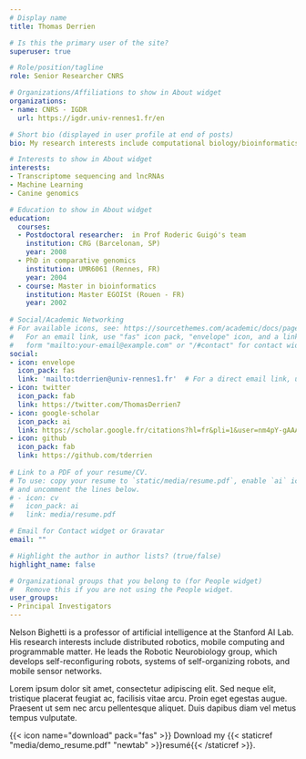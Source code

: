 ```yaml
---
# Display name
title: Thomas Derrien

# Is this the primary user of the site?
superuser: true

# Role/position/tagline
role: Senior Researcher CNRS

# Organizations/Affiliations to show in About widget
organizations:
- name: CNRS - IGDR
  url: https://igdr.univ-rennes1.fr/en

# Short bio (displayed in user profile at end of posts)
bio: My research interests include computational biology/bioinformatics, (dog) transcriptome sequencing (short and long reads), machine learning and lncRNAs.

# Interests to show in About widget
interests:
- Transcriptome sequencing and lncRNAs
- Machine Learning
- Canine genomics

# Education to show in About widget
education:
  courses:
  - Postdoctoral researcher:  in Prof Roderic Guigó's team 
    institution: CRG (Barcelonan, SP)
    year: 2008
  - PhD in comparative genomics
    institution: UMR6061 (Rennes, FR)
    year: 2004
  - course: Master in bioinformatics 
    institution: Master EGOISt (Rouen - FR)
    year: 2002 
    
# Social/Academic Networking
# For available icons, see: https://sourcethemes.com/academic/docs/page-builder/#icons
#   For an email link, use "fas" icon pack, "envelope" icon, and a link in the
#   form "mailto:your-email@example.com" or "/#contact" for contact widget.
social:
- icon: envelope
  icon_pack: fas
  link: 'mailto:tderrien@univ-rennes1.fr'  # For a direct email link, use "mailto:test@example.org".
- icon: twitter
  icon_pack: fab
  link: https://twitter.com/ThomasDerrien7
- icon: google-scholar
  icon_pack: ai
  link: https://scholar.google.fr/citations?hl=fr&pli=1&user=nm4pY-gAAAAJ
- icon: github
  icon_pack: fab
  link: https://github.com/tderrien
  
# Link to a PDF of your resume/CV.
# To use: copy your resume to `static/media/resume.pdf`, enable `ai` icons in `params.toml`, 
# and uncomment the lines below.
# - icon: cv
#   icon_pack: ai
#   link: media/resume.pdf

# Email for Contact widget or Gravatar
email: ""

# Highlight the author in author lists? (true/false)
highlight_name: false

# Organizational groups that you belong to (for People widget)
#   Remove this if you are not using the People widget.
user_groups:
- Principal Investigators
---
```


Nelson Bighetti is a professor of artificial intelligence at the Stanford AI Lab. His research interests include distributed robotics, mobile computing and programmable matter. He leads the Robotic Neurobiology group, which develops self-reconfiguring robots, systems of self-organizing robots, and mobile sensor networks.

Lorem ipsum dolor sit amet, consectetur adipiscing elit. Sed neque elit, tristique placerat feugiat ac, facilisis vitae arcu. Proin eget egestas augue. Praesent ut sem nec arcu pellentesque aliquet. Duis dapibus diam vel metus tempus vulputate.

{{< icon name="download" pack="fas" >}} Download my {{< staticref "media/demo_resume.pdf" "newtab" >}}resumé{{< /staticref >}}.
